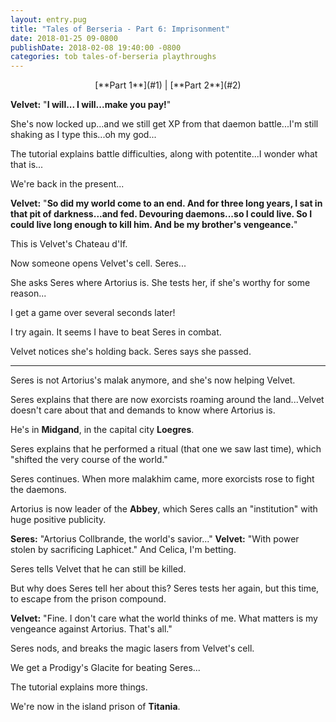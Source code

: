 ```yaml
---
layout: entry.pug
title: "Tales of Berseria - Part 6: Imprisonment"
date: 2018-01-25 09-0800
publishDate: 2018-02-08 19:40:00 -0800
categories: tob tales-of-berseria playthroughs
---
```


<p style="text-align: center;">[**Part 1**](#1) | [**Part 2**](#2)</p>

<a name="1"></a>

**Velvet:** "**I will... I will...make you pay!**"

She's now locked up...and we still get XP from that daemon battle...I'm still shaking as I type this...oh my god...

The tutorial explains battle difficulties, along with potentite...I wonder what that is...

We're back in the present...

**Velvet:** "**So did my world come to an end. And for three long years, I sat in that pit of darkness...and fed. Devouring daemons...so I could live. So I could live long enough to kill him. And be my brother's vengeance.**"

This is Velvet's Chateau d'If.

Now someone opens Velvet's cell. Seres...

She asks Seres where Artorius is. She tests her, if she's worthy for some reason...

I get a game over several seconds later!

I try again. It seems I have to beat Seres in combat.

Velvet notices she's holding back. Seres says she passed.

<a name="2"></a>

---

Seres is not Artorius's malak anymore, and she's now helping Velvet.

Seres explains that there are now exorcists roaming around the land...Velvet doesn't care about that and demands to know where Artorius is.

He's in **Midgand**, in the capital city **Loegres**.

Seres explains that he performed a ritual (that one we saw last time), which "shifted the very course of the world."

Seres continues. When more malakhim came, more exorcists rose to fight the daemons.

Artorius is now leader of the **Abbey**, which Seres calls an "institution" with huge positive publicity.

**Seres:** "Artorius Collbrande, the world's savior..."
**Velvet:** "With power stolen by sacrificing Laphicet." And Celica, I'm betting.

Seres tells Velvet that he can still be killed.

But why does Seres tell her about this? Seres tests her again, but this time, to escape from the prison compound.

**Velvet:** "Fine. I don't care what the world thinks of me. What matters is my vengeance against Artorius. That's all."

Seres nods, and breaks the magic lasers from Velvet's cell.

We get a Prodigy's Glacite for beating Seres...

The tutorial explains more things.

We're now in the island prison of **Titania**.